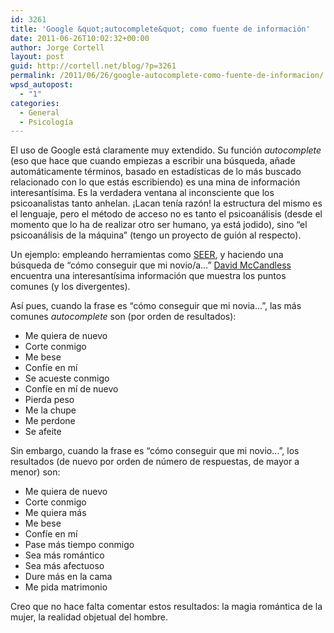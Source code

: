 ```yaml
---
id: 3261
title: 'Google &quot;autocomplete&quot; como fuente de información'
date: 2011-06-26T10:02:32+00:00
author: Jorge Cortell
layout: post
guid: http://cortell.net/blog/?p=3261
permalink: /2011/06/26/google-autocomplete-como-fuente-de-informacion/
wpsd_autopost:
  - "1"
categories:
  - General
  - Psicología
---
```

El uso de Google está claramente muy extendido. Su función _autocomplete_ (eso que hace que cuando empiezas a escribir una búsqueda, añade automáticamente términos, basado en estadísticas de lo más buscado relacionado con lo que estás escribiendo) es una mina de información interesantísima. Es la verdadera ventana al inconsciente que los psicoanalistas tanto anhelan. ¡Lacan tenía razón! la estructura del mismo es el lenguaje, pero el método de acceso no es tanto el psicoanálisis (desde el momento que lo ha de realizar otro ser humano, ya está jodido), sino &#8220;el psicoanálisis de la máquina&#8221; (tengo un proyecto de guión al respecto).

Un ejemplo: empleando herramientas como [SEER](http://hint.fm/seer/), y haciendo una búsqueda de &#8220;cómo conseguir que mi novio/a&#8230;&#8221; [David McCandless](http://www.flickr.com/photos/25541021@N00/4436681774/in/photostream) encuentra una interesantísima información que muestra los puntos comunes (y los divergentes).

Así pues, cuando la frase es &#8220;cómo conseguir que mi novia&#8230;&#8221;, las más comunes _autocomplete_ son (por orden de resultados):

  * Me quiera de nuevo
  * Corte conmigo
  * Me bese
  * Confíe en mí
  * Se acueste conmigo
  * Confíe en mí de nuevo
  * Pierda peso
  * Me la chupe
  * Me perdone
  * Se afeite

Sin embargo, cuando la frase es &#8220;cómo conseguir que mi novio&#8230;&#8221;, los resultados (de nuevo por orden de número de respuestas, de mayor a menor) son:

  * Me quiera de nuevo
  * Corte conmigo
  * Me quiera más
  * Me bese
  * Confíe en mí
  * Pase más tiempo conmigo
  * Sea más romántico
  * Sea más afectuoso
  * Dure más en la cama
  * Me pida matrimonio

Creo que no hace falta comentar estos resultados: la magia romántica de la mujer, la realidad objetual del hombre.
